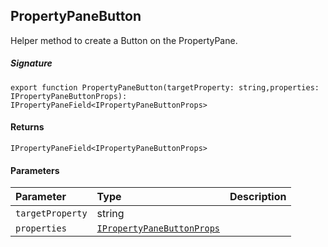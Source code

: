 ## PropertyPaneButton

Helper method to create a Button on the PropertyPane.

##### Signature
`export function PropertyPaneButton(targetProperty: string,properties: IPropertyPaneButtonProps): IPropertyPaneField<IPropertyPaneButtonProps>`

#### Returns
`IPropertyPaneField<IPropertyPaneButtonProps>`

#### Parameters


| Parameter	   | Type    | Description |
|:-------------|:---------------|:------------|
| `targetProperty`    | string |  |
| `properties`    | [`IPropertyPaneButtonProps`](IPropertyPaneButtonProps.md) |  |


